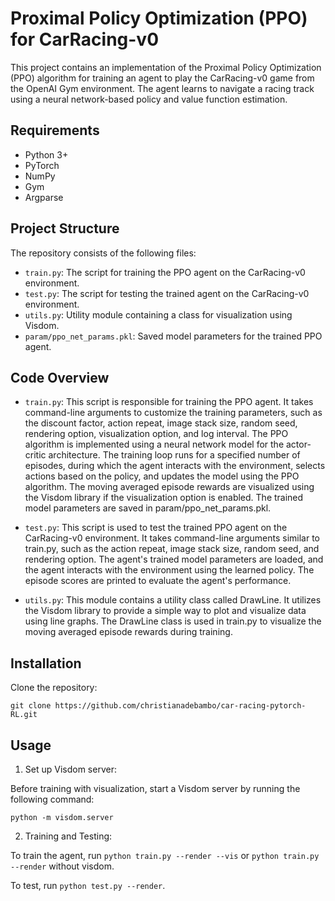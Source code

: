 # Proximal Policy Optimization (PPO) for CarRacing-v0

This project contains an implementation of the Proximal Policy Optimization (PPO) algorithm for training an agent to play the CarRacing-v0 game from the OpenAI Gym environment. The agent learns to navigate a racing track using a neural network-based policy and value function estimation.

## Requirements

- Python 3+
- PyTorch
- NumPy
- Gym
- Argparse

## Project Structure

The repository consists of the following files:

- `train.py`: The script for training the PPO agent on the CarRacing-v0 environment.
- `test.py`: The script for testing the trained agent on the CarRacing-v0 environment.
- `utils.py`: Utility module containing a class for visualization using Visdom.
- `param/ppo_net_params.pkl`: Saved model parameters for the trained PPO agent.

## Code Overview

- `train.py`: This script is responsible for training the PPO agent. It takes command-line arguments to customize the training parameters, such as the discount factor, action repeat, image stack size, random seed, rendering option, visualization option, and log interval. The PPO algorithm is implemented using a neural network model for the actor-critic architecture. The training loop runs for a specified number of episodes, during which the agent interacts with the environment, selects actions based on the policy, and updates the model using the PPO algorithm. The moving averaged episode rewards are visualized using the Visdom library if the visualization option is enabled. The trained model parameters are saved in param/ppo_net_params.pkl.
  
- `test.py`: This script is used to test the trained PPO agent on the CarRacing-v0 environment. It takes command-line arguments similar to train.py, such as the action repeat, image stack size, random seed, and rendering option. The agent's trained model parameters are loaded, and the agent interacts with the environment using the learned policy. The episode scores are printed to evaluate the agent's performance.
  
- `utils.py`: This module contains a utility class called DrawLine. It utilizes the Visdom library to provide a simple way to plot and visualize data using line graphs. The DrawLine class is used in train.py to visualize the moving averaged episode rewards during training.

## Installation

Clone the repository:

   ```shell
   git clone https://github.com/christianadebambo/car-racing-pytorch-RL.git
   ```

## Usage

1. Set up Visdom server:

Before training with visualization, start a Visdom server by running the following command:

   ```shell
   python -m visdom.server
   ```

2. Training and Testing:

To train the agent, run ```python train.py --render --vis``` or ```python train.py --render``` without visdom. 

To test, run ```python test.py --render```.

